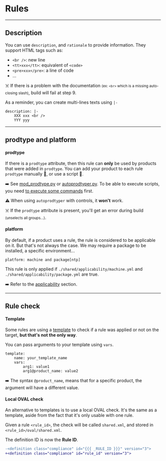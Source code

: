 # Rules

<hr class="sep-both">

## Description

<div class="row row-cols-md-2"><div>

You can use `description`, and `rationale` to provide information. They support HTML tags such as:

* `<br />`: new line
* `<tt>xxx</tt>`: equivalent of `<code>`
* `<pre>xxx</pre>`: a line of code
* ...

☠️ If there is a problem with the documentation <small>(ex: `<br>` which is a missing auto-closing slash)</small>, build will fail at step 9.
</div><div>

As a reminder, you can create multi-lines texts using `|-`

```yaml!
description: |-
    XXX xxx <br />
    YYY yyy
```
</div></div>

<hr class="sep-both">

## prodtype and platform

<div class="row row-cols-md-2"><div>

#### prodtype

If there is a `prodtype` attribute, then this rule can **only** be used by products that were added in `prodtype`. You can add your product to each rule `prodtype` manually 🤚, or use a script 🤖.

➡️ See [mod_prodtype.py](https://complianceascode.readthedocs.io/en/latest/manual/developer/05_tools_and_utilities.html#utils-mod-prodtype-py-programmatically-modify-prodtype-in-rule-yml) or [autoprodtyper.py](https://complianceascode.readthedocs.io/en/latest/manual/developer/05_tools_and_utilities.html#utils-autoprodtyper-py-automatically-add-product-to-prodtype). To be able to execute scripts, you need [to execute some commands](compilation.md#scripts) first.

⚠️ When using `autoprodtyper` with controls, it **won't** work.

☠️ If the `prodtype` attribute is present, you'll get an error during build <small>(unselects all groups...)</small>.
</div><div>

#### platform

By default, if a product uses a rule, the rule is considered to be applicable on it. But that's not always the case. We may require a package to be installed, a specific environment...

```yml!
platform: machine and package[ntp]
```

This rule is only applied if `./shared/applicability/machine.yml` and `./shared/applicability/package.yml` are true.

➡️ Refer to the [applicability](https://complianceascode.readthedocs.io/en/latest/manual/developer/06_contributing_with_content.html#applicability-by-cpe) section.
</div></div>

<hr class="sep-both">

## Rule check

<div class="row row-cols-md-2"><div>

#### Template

Some rules are using a [template](templates.md) to check if a rule was applied or not on the target, **but that's not the only way**.

You can pass arguments to your template using `vars`.

```yaml!
template:
    name: your_template_name
    vars:
        arg1: value1
        arg1@product_name: value2
```

➡️ The syntax `@product_name`, means that for a specific product, the argument will have a different value.
</div><div>

#### Local OVAL check

An alternative to templates is to use a local OVAL check. It's the same as a template, aside from the fact that it's only usable with one rule.

Given a rule `<rule_id>`, the check will be called `shared.xml`, and stored in `<rule_id>/oval/shared.xml`.

The definition ID is now the **Rule ID**.

```diff
-<definition class="compliance" id="{{{ _RULE_ID }}}" version="3">
+<definition class="compliance" id="rule_id" version="3">
```
</div></div>